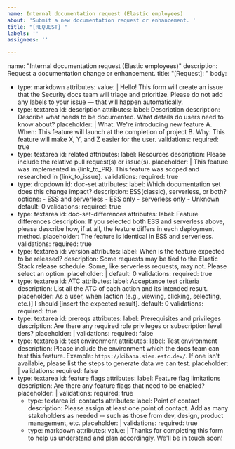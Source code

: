 ```yaml
---
name: Internal documentation request (Elastic employees)
about: 'Submit a new documentation request or enhancement. '
title: "[REQUEST] "
labels: ''
assignees: ''

---
```


name: "Internal documentation request (Elastic employees)"
description: Request a documentation change or enhancement.
title: "[Request]: "
body:
  - type: markdown
    attributes:
      value: |
        Hello! This form will create an issue that the Security docs team will triage and prioritize. Please do not add any labels to your issue — that will happen automatically. 
  - type: textarea
    id: description
    attributes:
      label: Description
      description: Describe what needs to be documented. What details do users need to know about?
      placeholder: |
        What: We're introducing new feature A.
        When: This feature will launch at the completion of project B.
        Why: This feature will make X, Y, and Z easier for the user.
    validations:
      required: true
  - type: textarea
    id: related
    attributes:
      label: Resources
      description: Please include the relative pull request(s) or issue(s).
      placeholder: |
        This feature was implemented in {link_to_PR}.
        This feature was scoped and researched in {link_to_issue}.
    validations:
      required: true
  - type: dropdown
    id: doc-set
    attributes:
      label: Which documentation set does this change impact?
      description: ESS(classic), serverless, or both?
      options:
        - ESS and serverless
        - ESS only
        - serverless only
        - Unknown
      default: 0
    validations:
      required: true
  - type: textarea
    id: doc-set-differences
    attributes:
      label: Feature differences
      description: If you selected both ESS and serverless above, please describe how, if at all, the feature differs in each deployment method.
      placeholder: The feature is identical in ESS and serverless.
    validations:
      required: true
  - type: textarea
    id: version
    attributes:
      label: When is the feature expected to be released?
      description: Some requests may be tied to the Elastic Stack release schedule. Some, like serverless requests, may not. Please select an option.
      placeholder: |
      default: 0
    validations:
      required: true
  - type: textarea
    id: ATC
    attributes:
      label: Acceptance test criteria
      description: List all the ATC of each action and its intended result.
      placeholder: As a user, when [action (e.g., viewing, clicking, selecting, etc.)] I should [insert the expected result].
      default: 0
    validations:
      required: true
  - type: textarea
    id: prereqs
    attributes:
      label: Prerequisites and privileges
      description: Are there any required role privileges or subscription level tiers?
      placeholder: |
    validations:
      required: false
 - type: textarea
    id: test environment 
    attributes:
      label: Test environment 
      description: Please include the environment which the docs team can test this feature. Example: `https://kibana.siem.estc.dev/`. If one isn't available, please list the steps to generate data we can test.
      placeholder: |
    validations:
      required: false
- type: textarea
    id: feature flags
    attributes:
      label: Feature flag limitations 
      description: Are there any feature flags that need to be enabled?
      placeholder: |
    validations:
      required: true
  - type: textarea
    id: contacts
    attributes:
      label: Point of contact 
      description: Please assign at least one point of contact. Add as many stakeholders as needed -- such as those from dev, design, product management, etc.
      placeholder: |
    validations:
      required: true
  - type: markdown
    attributes:
      value: |
        Thanks for completing this form to help us understand and plan accordingly. We'll be in touch soon!
